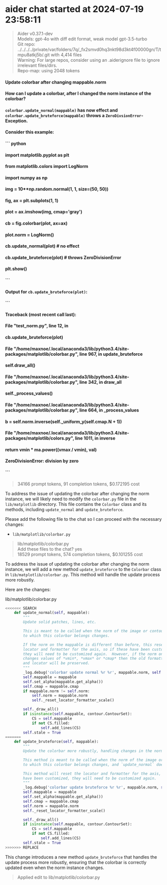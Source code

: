 
# aider chat started at 2024-07-19 23:58:11

> Aider v0.37.1-dev  
> Models: gpt-4o with diff edit format, weak model gpt-3.5-turbo  
> Git repo: ../../../../private/var/folders/7q/_fx2smvd0hq3nkt98d3kt4f00000gn/T/tmpu8atkj5b/.git with 4,414 files  
> Warning: For large repos, consider using an .aiderignore file to ignore irrelevant files/dirs.  
> Repo-map: using 2048 tokens  

#### Update colorbar after changing mappable.norm  
#### How can I update a colorbar, after I changed the norm instance of the colorbar?  
####   
#### `colorbar.update_normal(mappable)` has now effect and `colorbar.update_bruteforce(mappable)` throws a `ZeroDivsionError`-Exception.  
####   
#### Consider this example:  
####   
#### ``` python  
#### import matplotlib.pyplot as plt  
#### from matplotlib.colors import LogNorm  
#### import numpy as np  
####   
#### img = 10**np.random.normal(1, 1, size=(50, 50))  
####   
#### fig, ax = plt.subplots(1, 1)  
#### plot = ax.imshow(img, cmap='gray')  
#### cb = fig.colorbar(plot, ax=ax)  
#### plot.norm = LogNorm()  
#### cb.update_normal(plot)  # no effect  
#### cb.update_bruteforce(plot)  # throws ZeroDivisionError  
#### plt.show()  
#### ```  
####   
#### Output for `cb.update_bruteforce(plot)`:  
####   
#### ```  
#### Traceback (most recent call last):  
####   File "test_norm.py", line 12, in <module>  
####     cb.update_bruteforce(plot)  
####   File "/home/maxnoe/.local/anaconda3/lib/python3.4/site-packages/matplotlib/colorbar.py", line 967, in update_bruteforce  
####     self.draw_all()  
####   File "/home/maxnoe/.local/anaconda3/lib/python3.4/site-packages/matplotlib/colorbar.py", line 342, in draw_all  
####     self._process_values()  
####   File "/home/maxnoe/.local/anaconda3/lib/python3.4/site-packages/matplotlib/colorbar.py", line 664, in _process_values  
####     b = self.norm.inverse(self._uniform_y(self.cmap.N + 1))  
####   File "/home/maxnoe/.local/anaconda3/lib/python3.4/site-packages/matplotlib/colors.py", line 1011, in inverse  
####     return vmin * ma.power((vmax / vmin), val)  
#### ZeroDivisionError: division by zero  
#### ```  
####  
> 34166 prompt tokens, 91 completion tokens, $0.172195 cost  

To address the issue of updating the colorbar after changing the norm instance, we will likely need to modify the `colorbar.py` file in the `lib/matplotlib` directory. This file contains the `Colorbar` class and its methods, including `update_normal` and `update_bruteforce`.

Please add the following file to the chat so I can proceed with the necessary changes:

- `lib/matplotlib/colorbar.py`

> lib/matplotlib/colorbar.py  
> Add these files to the chat? yes  
> 18529 prompt tokens, 574 completion tokens, $0.101255 cost  

To address the issue of updating the colorbar after changing the norm instance, we will add a new method `update_bruteforce` to the `Colorbar` class in `lib/matplotlib/colorbar.py`. This method will handle the update process more robustly.

Here are the changes:

lib/matplotlib/colorbar.py
```python
<<<<<<< SEARCH
    def update_normal(self, mappable):
        """
        Update solid patches, lines, etc.

        This is meant to be called when the norm of the image or contour plot
        to which this colorbar belongs changes.

        If the norm on the mappable is different than before, this resets the
        locator and formatter for the axis, so if these have been customized,
        they will need to be customized again.  However, if the norm only
        changes values of *vmin*, *vmax* or *cmap* then the old formatter
        and locator will be preserved.
        """
        _log.debug('colorbar update normal %r %r', mappable.norm, self.norm)
        self.mappable = mappable
        self.set_alpha(mappable.get_alpha())
        self.cmap = mappable.cmap
        if mappable.norm != self.norm:
            self.norm = mappable.norm
            self._reset_locator_formatter_scale()

        self._draw_all()
        if isinstance(self.mappable, contour.ContourSet):
            CS = self.mappable
            if not CS.filled:
                self.add_lines(CS)
        self.stale = True
=======
    def update_bruteforce(self, mappable):
        """
        Update the colorbar more robustly, handling changes in the norm instance.

        This method is meant to be called when the norm of the image or contour plot
        to which this colorbar belongs changes, and `update_normal` does not suffice.

        This method will reset the locator and formatter for the axis, so if these
        have been customized, they will need to be customized again.
        """
        _log.debug('colorbar update bruteforce %r %r', mappable.norm, self.norm)
        self.mappable = mappable
        self.set_alpha(mappable.get_alpha())
        self.cmap = mappable.cmap
        self.norm = mappable.norm
        self._reset_locator_formatter_scale()

        self._draw_all()
        if isinstance(self.mappable, contour.ContourSet):
            CS = self.mappable
            if not CS.filled:
                self.add_lines(CS)
        self.stale = True
>>>>>>> REPLACE
```

This change introduces a new method `update_bruteforce` that handles the update process more robustly, ensuring that the colorbar is correctly updated even when the norm instance changes.

> Applied edit to lib/matplotlib/colorbar.py  
